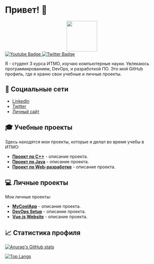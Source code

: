 # Привет! 👋

<div id="header" align="center">
  <img src="https://media.giphy.com/media/M9gbBd9nbDrOTu1Mqx/giphy.gif" width="100"/>
</div>
<div id="badges">
  <a href="your-youtube-URL">
    <img src="https://img.shields.io/badge/YouTube-red?style=for-the-badge&logo=youtube&logoColor=white" alt="Youtube Badge"/>
  </a>
  <a href="your-twitter-URL">
    <img src="https://img.shields.io/badge/Twitter-blue?style=for-the-badge&logo=twitter&logoColor=white" alt="Twitter Badge"/>
  </a>
</div>

Я - студент 3 курса ИТМО, изучаю компьютерные науки. Увлекаюсь программированием, DevOps, и разработкой ПО. Это мой GitHub профиль, где я храню свои учебные и личные проекты.

## 🔗 Социальные сети
- [LinkedIn](https://www.linkedin.com/in/your-linkedin)
- [Twitter](https://twitter.com/your-twitter)
- [Личный сайт](https://yourwebsite.com)

## 🎓 Учебные проекты

Здесь находятся мои проекты, которые я делал во время учебы в ИТМО:

- **[Проект по C++](https://github.com/your-username/project-name)** - описание проекта.
- **[Проект по Java](https://github.com/your-username/project-name)** - описание проекта.
- **[Проект по Web-разработке](https://github.com/your-username/project-name)** - описание проекта.

## 💻 Личные проекты

Мои личные проекты:

- **[MyCoolApp](https://github.com/your-username/project-name)** - описание проекта.
- **[DevOps Setup](https://github.com/your-username/project-name)** - описание проекта.
- **[Vue.js Website](https://github.com/your-username/project-name)** - описание проекта.

## 📈 Статистика профиля

[![Anurag's GitHub stats](https://github-readme-stats.vercel.app/api?username=your-username&show_icons=true&theme=dark)](https://github.com/anuraghazra/github-readme-stats)

[![Top Langs](https://github-readme-stats.vercel.app/api/top-langs/?username=your-username&layout=compact)](https://github.com/anuraghazra/github-readme-stats)
